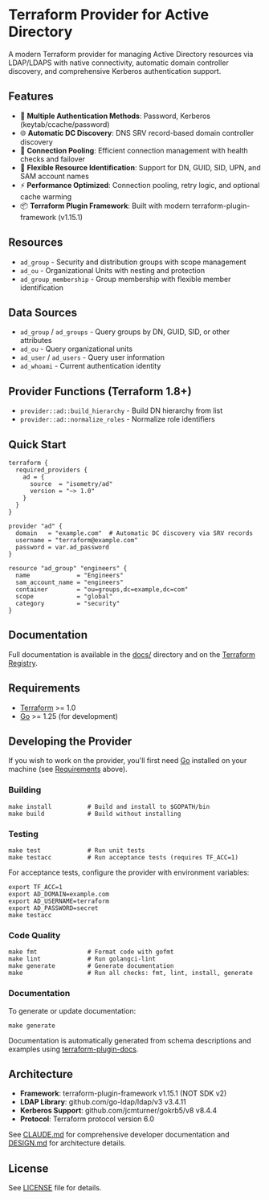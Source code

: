 # Terraform Provider for Active Directory

A modern Terraform provider for managing Active Directory resources via LDAP/LDAPS with native connectivity, automatic domain controller discovery, and comprehensive Kerberos authentication support.

## Features

- 🔐 **Multiple Authentication Methods**: Password, Kerberos (keytab/ccache/password)
- 🌐 **Automatic DC Discovery**: DNS SRV record-based domain controller discovery
- 🔄 **Connection Pooling**: Efficient connection management with health checks and failover
- 🎯 **Flexible Resource Identification**: Support for DN, GUID, SID, UPN, and SAM account names
- ⚡ **Performance Optimized**: Connection pooling, retry logic, and optional cache warming
- 📦 **Terraform Plugin Framework**: Built with modern terraform-plugin-framework (v1.15.1)

## Resources

- `ad_group` - Security and distribution groups with scope management
- `ad_ou` - Organizational Units with nesting and protection
- `ad_group_membership` - Group membership with flexible member identification

## Data Sources

- `ad_group` / `ad_groups` - Query groups by DN, GUID, SID, or other attributes
- `ad_ou` - Query organizational units
- `ad_user` / `ad_users` - Query user information
- `ad_whoami` - Current authentication identity

## Provider Functions (Terraform 1.8+)

- `provider::ad::build_hierarchy` - Build DN hierarchy from list
- `provider::ad::normalize_roles` - Normalize role identifiers

## Quick Start

```hcl
terraform {
  required_providers {
    ad = {
      source  = "isometry/ad"
      version = "~> 1.0"
    }
  }
}

provider "ad" {
  domain   = "example.com"  # Automatic DC discovery via SRV records
  username = "terraform@example.com"
  password = var.ad_password
}

resource "ad_group" "engineers" {
  name             = "Engineers"
  sam_account_name = "engineers"
  container        = "ou=groups,dc=example,dc=com"
  scope            = "global"
  category         = "security"
}
```

## Documentation

Full documentation is available in the [docs/](./docs/) directory and on the [Terraform Registry](https://registry.terraform.io/providers/isometry/ad/latest/docs).

## Requirements

- [Terraform](https://developer.hashicorp.com/terraform/downloads) >= 1.0
- [Go](https://golang.org/doc/install) >= 1.25 (for development)

## Developing the Provider

If you wish to work on the provider, you'll first need [Go](http://www.golang.org) installed on your machine (see [Requirements](#requirements) above).

### Building

```shell
make install          # Build and install to $GOPATH/bin
make build            # Build without installing
```

### Testing

```shell
make test             # Run unit tests
make testacc          # Run acceptance tests (requires TF_ACC=1)
```

For acceptance tests, configure the provider with environment variables:

```shell
export TF_ACC=1
export AD_DOMAIN=example.com
export AD_USERNAME=terraform
export AD_PASSWORD=secret
make testacc
```

### Code Quality

```shell
make fmt              # Format code with gofmt
make lint             # Run golangci-lint
make generate         # Generate documentation
make                  # Run all checks: fmt, lint, install, generate
```

### Documentation

To generate or update documentation:

```shell
make generate
```

Documentation is automatically generated from schema descriptions and examples using [terraform-plugin-docs](https://github.com/hashicorp/terraform-plugin-docs).

## Architecture

- **Framework**: terraform-plugin-framework v1.15.1 (NOT SDK v2)
- **LDAP Library**: github.com/go-ldap/ldap/v3 v3.4.11
- **Kerberos Support**: github.com/jcmturner/gokrb5/v8 v8.4.4
- **Protocol**: Terraform protocol version 6.0

See [CLAUDE.md](./CLAUDE.md) for comprehensive developer documentation and [DESIGN.md](./DESIGN.md) for architecture details.

## License

See [LICENSE](./LICENSE) file for details.
